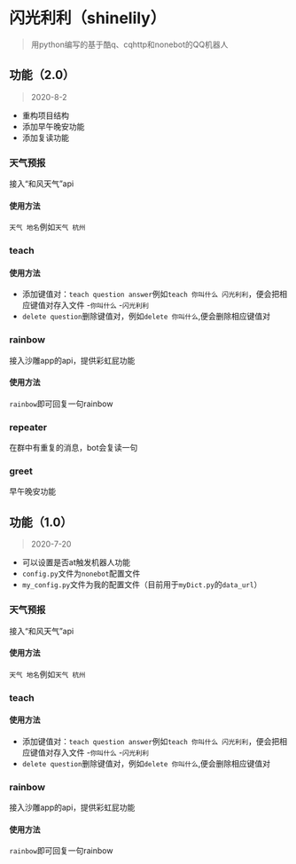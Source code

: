 # 闪光利利（shinelily）
>  用python编写的基于酷q、cqhttp和nonebot的QQ机器人

## 功能（2.0）

> 2020-8-2

- 重构项目结构
- 添加早午晚安功能
- 添加复读功能

### 天气预报

接入“和风天气”api

#### 使用方法

`天气 地名`例如`天气 杭州`

### teach 

#### 使用方法

- 添加键值对：`teach question answer`例如`teach 你叫什么 闪光利利`，便会把相应键值对存入文件
  -`你叫什么`
  -`闪光利利`
- `delete question`删除键值对，例如`delete 你叫什么`,便会删除相应键值对

### rainbow

接入沙雕app的api，提供彩虹屁功能

#### 使用方法

`rainbow`即可回复一句rainbow

### repeater

在群中有重复的消息，bot会复读一句

### greet

早午晚安功能

## 功能（1.0）

> 2020-7-20

- 可以设置是否at触发机器人功能
- `config.py`文件为`nonebot`配置文件
- `my_config.py`文件为我的配置文件（目前用于`myDict.py`的`data_url`）

### 天气预报

接入“和风天气”api

#### 使用方法

`天气 地名`例如`天气 杭州`

### teach 

#### 使用方法

- 添加键值对：`teach question answer`例如`teach 你叫什么 闪光利利`，便会把相应键值对存入文件
  -`你叫什么`
  -`闪光利利`
- `delete question`删除键值对，例如`delete 你叫什么`,便会删除相应键值对

### rainbow

接入沙雕app的api，提供彩虹屁功能

#### 使用方法

`rainbow`即可回复一句rainbow